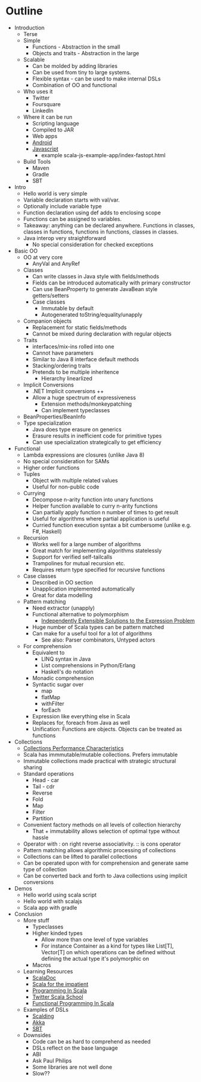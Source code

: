 Outline
=======

- Introduction
  - Terse
  - Simple
      - Functions - Abstraction in the small
      - Objects and traits - Abstraction in the large
  - Scalable
    - Can be molded by adding libraries
    - Can be used from tiny to large systems.
    - Flexible syntax - can be used to make internal DSLs
    - Combination of OO and functional
  - Who uses it
    - Twitter
    - Foursquare
    - LinkedIn
  - Where it can be run
    - Scripting language
    - Compiled to JAR
    - Web apps
    - [Android](https://github.com/pocorall/scaloid)
    - [Javascript](http://www.scala-js.org/)
        - example  scala-js-example-app/index-fastopt.html
  - Build Tools
    - Maven
    - Gradle
    - SBT
- Intro
  - Hello world is very simple
  - Variable declaration starts with val/var.
  - Optionally include variable type
  - Function declaration using def adds to enclosing scope
  - Functions can be assigned to variables.
  - Takeaway: anything can be declared anywhere. Functions in classes, classes in functions, functions in functions, classes in classes.
  - Java interop very straightforward
    - No special consideration for checked exceptions
- Basic OO
  - OO at very core
    - AnyVal and AnyRef
  - Classes
    - Can write classes in Java style with fields/methods
    - Fields can be introduced automatically with primary constructor
    - Can use BeanProperty to generate JavaBean style getters/setters
    - Case classes
        - Immutable by default
        - Autogenerated toString/equality/unapply
  - Companion objects
    - Replacement for static fields/methods
    - Cannot be mixed during declaration with regular objects
  - Traits
    - interfaces/mix-ins rolled into one
    - Cannot have parameters
    - Similar to Java 8 interface default methods
    - Stacking/ordering traits
    - Pretends to be multiple inheritence
        - Hierarchy linearlized
  - Implicit Conversions
      - .NET Implicit conversions ++
      - Allow a huge spectrum of expressiveness
        - Extension methods/monkeypatching
        - Can implement typeclasses
  - BeanProperties/BeanInfo
  - Type specialization
    - Java does type erasure on generics
    - Erasure results in inefficient code for primitive types
    - Can use specialization strategically to get efficiency
- Functional
  - Lambda expressions are closures (unlike Java 8)
  - No special consideration for SAMs
  - Higher order functions
  - Tuples
    - Object with multiple related values
    - Useful for non-public code
  - Currying
    - Decompose n-arity function into unary functions
    - Helper function available to curry n-arity functions
    - Can partially apply function n number of times to get result
    - Useful for algorithms where partial application is useful
    - Curried function execution syntax a bit cumbersome (unlike e.g. F#, Haskell)
  - Recursion
    - Works well for a large number of algorithms
    - Great match for implementing algorithms statelessly
    - Support for verified self-tailcalls
    - Trampolines for mutual recursion etc.
    - Requires return type specified for recursive functions
  - Case classes
    - Described in OO section
    - Unapplication implemented automatically
    - Great for data modelling
  - Pattern matching
    - Need extractor (unapply)
    - Functional alternative to polymorphism
        - [Independently Extensible Solutions to the Expression Problem](http://zenger.org/papers/fool05.pdf)
    - Huge number of Scala types can be pattern matched
    - Can make for a useful tool for a lot of algorithms
        - See also: Parser combinators, Untyped actors
  - For comprehension
    - Equivalent to
        - LINQ syntax in Java
        - List comprehensions in Python/Erlang
        - Haskell's do notation
    - Monadic comprehension
    - Syntactic sugar over
        - map
        - flatMap
        - withFilter
        - forEach
    - Expression like everything else in Scala
    - Replaces for, foreach from Java as well
    - Unification: Functions are objects. Objects can be treated as functions
- Collections
  - [Collections Performance Characteristics](http://docs.scala-lang.org/overviews/collections/performance-characteristics.html)
  - Scala has immmutable/mutable collections. Prefers immutable
  - Immutable collections made practical with strategic structural sharing
  - Standard operations
    - Head  - car
    - Tail  - cdr
    - Reverse
    - Fold
    - Map
    - Filter
    - Partition
  - Convenient factory methods on all levels of collection hierarchy
    - That + immutability allows selection of optimal type without hassle
  - Operator with : on right reverse associativity. :: is cons operator
  - Pattern matching allows algorithmic processing of collections
  - Collections can be lifted to parallel collections
  - Can be operated upon with for comprehension and generate same type of collection
  - Can be converted back and forth to Java collections using implicit conversions
- Demos
  - Hello world using scala script
  - Hello world with scalajs
  - Scala app with gradle
- Conclusion
  - More stuff
    - Typeclasses
    - Higher kinded types
        - Allow more than one level of type variables
        - For instance Container as a kind for types like List[T], Vector[T] on which operations can be defined
            without defining the actual type it's polymorphic on
    - Macros
  - Learning Resources
    - [ScalaDoc](http://docs.scala-lang.org/index.html)
    - [Scala for the impatient](http://www.horstmann.com/scala/index.html)
    - [Programming In Scala](http://www.artima.com/shop/programming_in_scala_2ed)
    - [Twitter Scala School](https://twitter.github.io/scala_school/)
    - [Functional Programming In Scala](http://www.manning.com/bjarnason/)
  - Examples of DSLs
    - [Scalding](https://github.com/twitter/scalding)
    - [Akka](http://akka.io/)
    - [SBT](http://www.scala-sbt.org/)
  - Downsides
    - Code can be as hard to comprehend as needed
    - DSLs reflect on the base language
    - ABI
    - Ask Paul Philips
    - Some libraries are not well done
    - Slow??